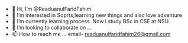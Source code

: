 - 👋 Hi, I’m @ReaduanulFaridFahim
- 👀 I’m interested in Soprts,learning new things and also love adventure
- 🌱 I’m currently learning process. Now i study BSc in CSE at NSU.
- 💞️ I’m looking to collaborate on ...
- 📫 How to reach me ...
email- readuanulfaridfahim26@gmail.com

<!---
ReaduanulFaridFahim/ReaduanulFaridFahim is a ✨ special ✨ repository because its `README.md` (this file) appears on your GitHub profile.
You can click the Preview link to take a look at your changes.
--->
